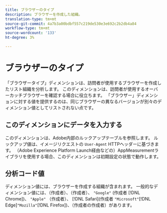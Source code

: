 ```yaml
---
title: ブラウザーのタイプ
description: ブラウザーを作成した組織。
translation-type: tm+mt
source-git-commit: 4a7b3a00bdbf557c219de530e3e692c2b2db4a84
workflow-type: tm+mt
source-wordcount: '133'
ht-degree: 3%

---
```



# ブラウザーのタイプ

「ブラウザータイプ」ディメンションは、訪問者が使用するブラウザーを作成したリスト組織を分析します。 このディメンションは、訪問者が使用するオーバーカッチブラウザーを確認する場合に役立ちます。 「ブラウザー」ディメンションに対する値を提供するのは、同じブラウザーの異なるバージョンが別々のディメンション値としてリストされない点です。

## このディメンションにデータを入力する

このディメンションは、Adobe内部のルックアップテーブルを参照します。 ルックアップ値は、イメージリクエストの `User-Agent` HTTPヘッダーに基づきます。 （Adobe Experience Platform Launch経由などの）AppMeasurementライブラリを使用する場合、このディメンションは初期設定の状態で動作します。

## 分析コード値

ディメンション値には、ブラウザーを作成する組織が含まれます。 一般的なディメンション値には、（作成者）、（作成者）、 `"Google"` (作成者 [!DNL Chrome])、 `"Apple"` （作成者）、 [!DNL Safari](作成者 `"Microsoft"`[!DNL Edge]`"Mozilla"`[!DNL Firefox])、（作成者の作成者）があります。
